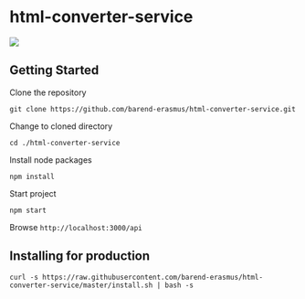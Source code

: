 # html-converter-service

![](http://jenkins.developersworkspace.co.za:8080/job/html-converter-service-nightly/badge/icon)

## Getting Started

Clone the repository

`git clone https://github.com/barend-erasmus/html-converter-service.git`

Change to cloned directory

`cd ./html-converter-service`

Install node packages

`npm install`

Start project

`npm start`

Browse `http://localhost:3000/api`


## Installing for production

`curl -s https://raw.githubusercontent.com/barend-erasmus/html-converter-service/master/install.sh | bash -s`